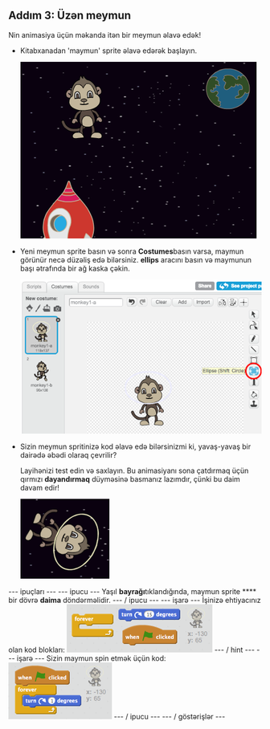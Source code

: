 ## Addım 3: Üzən meymun

Nin animasiya üçün məkanda itən bir meymun əlavə edək!

+ Kitabxanadan 'maymun' sprite əlavə edərək başlayın.
    
    ![Bir meymun sprite əlavə et](images/space-monkey-sprite.png)

+ Yeni meymun sprite basın və sonra **Costumes**basın varsa, maymun görünür necə düzəliş edə bilərsiniz. **ellips** aracını basın və maymunun başı ətrafında bir ağ kaska çəkin.
    
    ![Maymun kosmik kaskası](images/space-monkey-edit.png)

+ Sizin meymun spritinizə kod əlavə edə bilərsinizmi ki, yavaş-yavaş bir dairədə əbədi olaraq çevrilir?
    
    Layihənizi test edin və saxlayın. Bu animasiyanı sona çatdırmaq üçün qırmızı **dayandırmaq** düyməsinə basmanız lazımdır, çünki bu daim davam edir!
    
    ![İplikli meymun üçün bloklar](images/space-spin-test.png)

\--- ipuçları \--- \--- ipucu \--- Yaşıl **bayrağı**tıklandığında, maymun sprite **** bir dövrə **daima** döndərməlidir. \--- / ipucu \--- \--- işarə \--- İşinizə ehtiyacınız olan kod blokları: ![Blocks for a spinning monkey](images/space-spin-blocks.png) \--- / hint \--- \--- işarə \--- Sizin maymun spin etmək üçün kod: ![Code for a spinning monkey](images/space-spin-code.png) \--- / ipucu \--- \--- / göstərişlər \---